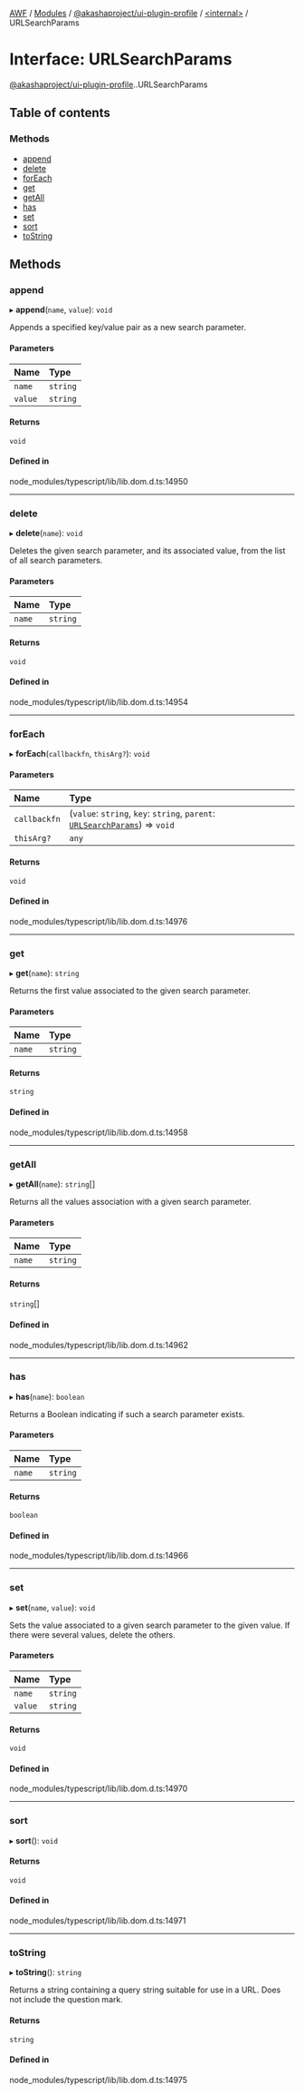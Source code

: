 [AWF](../README.md) / [Modules](../modules.md) / [@akashaproject/ui-plugin-profile](../modules/akashaproject_ui_plugin_profile.md) / [<internal\>](../modules/akashaproject_ui_plugin_profile._internal_.md) / URLSearchParams

# Interface: URLSearchParams

[@akashaproject/ui-plugin-profile](../modules/akashaproject_ui_plugin_profile.md).[<internal>](../modules/akashaproject_ui_plugin_profile._internal_.md).URLSearchParams

## Table of contents

### Methods

- [append](akashaproject_ui_plugin_profile._internal_.URLSearchParams.md#append)
- [delete](akashaproject_ui_plugin_profile._internal_.URLSearchParams.md#delete)
- [forEach](akashaproject_ui_plugin_profile._internal_.URLSearchParams.md#foreach)
- [get](akashaproject_ui_plugin_profile._internal_.URLSearchParams.md#get)
- [getAll](akashaproject_ui_plugin_profile._internal_.URLSearchParams.md#getall)
- [has](akashaproject_ui_plugin_profile._internal_.URLSearchParams.md#has)
- [set](akashaproject_ui_plugin_profile._internal_.URLSearchParams.md#set)
- [sort](akashaproject_ui_plugin_profile._internal_.URLSearchParams.md#sort)
- [toString](akashaproject_ui_plugin_profile._internal_.URLSearchParams.md#tostring)

## Methods

### append

▸ **append**(`name`, `value`): `void`

Appends a specified key/value pair as a new search parameter.

#### Parameters

| Name | Type |
| :------ | :------ |
| `name` | `string` |
| `value` | `string` |

#### Returns

`void`

#### Defined in

node_modules/typescript/lib/lib.dom.d.ts:14950

___

### delete

▸ **delete**(`name`): `void`

Deletes the given search parameter, and its associated value, from the list of all search parameters.

#### Parameters

| Name | Type |
| :------ | :------ |
| `name` | `string` |

#### Returns

`void`

#### Defined in

node_modules/typescript/lib/lib.dom.d.ts:14954

___

### forEach

▸ **forEach**(`callbackfn`, `thisArg?`): `void`

#### Parameters

| Name | Type |
| :------ | :------ |
| `callbackfn` | (`value`: `string`, `key`: `string`, `parent`: [`URLSearchParams`](../modules/akashaproject_ui_plugin_profile._internal_.md#urlsearchparams)) => `void` |
| `thisArg?` | `any` |

#### Returns

`void`

#### Defined in

node_modules/typescript/lib/lib.dom.d.ts:14976

___

### get

▸ **get**(`name`): `string`

Returns the first value associated to the given search parameter.

#### Parameters

| Name | Type |
| :------ | :------ |
| `name` | `string` |

#### Returns

`string`

#### Defined in

node_modules/typescript/lib/lib.dom.d.ts:14958

___

### getAll

▸ **getAll**(`name`): `string`[]

Returns all the values association with a given search parameter.

#### Parameters

| Name | Type |
| :------ | :------ |
| `name` | `string` |

#### Returns

`string`[]

#### Defined in

node_modules/typescript/lib/lib.dom.d.ts:14962

___

### has

▸ **has**(`name`): `boolean`

Returns a Boolean indicating if such a search parameter exists.

#### Parameters

| Name | Type |
| :------ | :------ |
| `name` | `string` |

#### Returns

`boolean`

#### Defined in

node_modules/typescript/lib/lib.dom.d.ts:14966

___

### set

▸ **set**(`name`, `value`): `void`

Sets the value associated to a given search parameter to the given value. If there were several values, delete the others.

#### Parameters

| Name | Type |
| :------ | :------ |
| `name` | `string` |
| `value` | `string` |

#### Returns

`void`

#### Defined in

node_modules/typescript/lib/lib.dom.d.ts:14970

___

### sort

▸ **sort**(): `void`

#### Returns

`void`

#### Defined in

node_modules/typescript/lib/lib.dom.d.ts:14971

___

### toString

▸ **toString**(): `string`

Returns a string containing a query string suitable for use in a URL. Does not include the question mark.

#### Returns

`string`

#### Defined in

node_modules/typescript/lib/lib.dom.d.ts:14975
